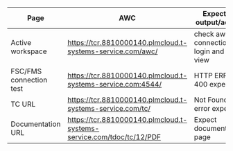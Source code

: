 | Page                    | AWC                                                                  | Expected output/action                  |
| ----------------------- | -------------------------------------------------------------------- | --------------------------------------- |
| Active workspace        | https://tcr.8810000140.plmcloud.t-systems-service.com/awc/           | check awc connection, login and 3D view |
| FSC/FMS connection test | https://tcr.8810000140.plmcloud.t-systems-service.com:4544/          | HTTP ERROR 400 expected                 |
| TC URL                  | https://tcr.8810000140.plmcloud.t-systems-service.com/tc/            | Not Found error expected                |
| Documentation URL       | https://tcr.8810000140.plmcloud.t-systems-service.com/tdoc/tc/12/PDF | Expect documentation page               |